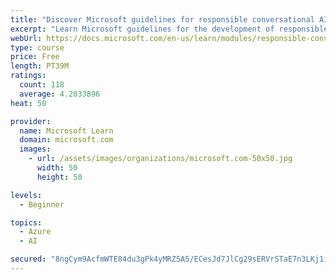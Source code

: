 ```yaml
---
title: "Discover Microsoft guidelines for responsible conversational AI development"
excerpt: "Learn Microsoft guidelines for the development of responsible conversational AI, such as chat bots and voice-controlled systems."
webUrl: https://docs.microsoft.com/en-us/learn/modules/responsible-conversational-ai/
type: course
price: Free
length: PT39M
ratings:
  count: 118
  average: 4.2033896
heat: 50

provider:
  name: Microsoft Learn
  domain: microsoft.com
  images:
    - url: /assets/images/organizations/microsoft.com-50x50.jpg
      width: 50
      height: 50

levels:
  - Beginner

topics:
  - Azure
  - AI

secured: "8ngCym9AcfmWTE84du3gPk4yMRZ5A5/ECesJd7JlCg29sERVrSTaE7n3LKj1ii1a2u8gyS5eNBf/FGeYt2c+J4jhDdywodhY3oigvVKy6xHFUn6ch4gC8t0+TFOnhtj+yeboVeOjZgyL9mFscaG9WsMh/KPeYC/2tigC/wce1nb+2q1cFf5v5gwoZjpC+9OI5t1ewX7TSKaxsqV4dsKmWoxJaqMv8Sl9HtkyEJh7gisKUrq5gVNFE3pxGzjAAWIJrODDFqyA5NS/6WXZDu+X7drFa2vW4DeJWQ6BuQcRT7X9VT/nlTkiki+LHJEGAKXOKS2WvGZpyAKSVDR0JiGxu3XLj/zvFwKRKkDBCDlxZ4DJWRryCJMLEGOo7IGGWYoO8P3YSrrnHQZUhEqfzS+w35NRHoPKOeZTupKu+4D4bGU=;YkvWHxbzSZU2h1BVUq3RkQ=="
---
```


